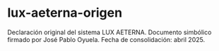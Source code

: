 # lux-aeterna-origen
Declaración original del sistema LUX AETERNA. Documento simbólico firmado por José Pablo Oyuela. Fecha de consolidación: abril 2025.
